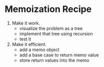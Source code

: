 Memoization Recipe
===

1. Make it work.
    - visualize the problem as a tree
    - implement that tree using recursion
    - test it
2. Make it efficient.
    - add a memo object
    - add a base case to return memo value
    - store return values into the memo
